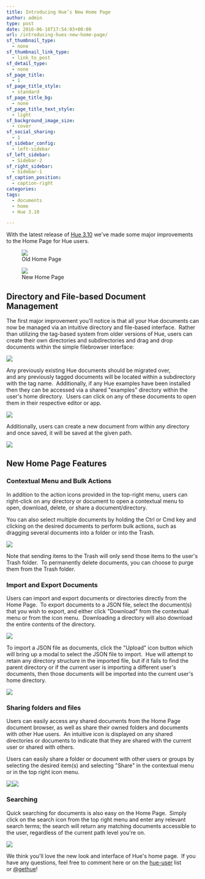 ```yaml
---
title: Introducing Hue’s New Home Page
author: admin
type: post
date: 2016-06-16T17:54:03+00:00
url: /introducing-hues-new-home-page/
sf_thumbnail_type:
  - none
sf_thumbnail_link_type:
  - link_to_post
sf_detail_type:
  - none
sf_page_title:
  - 1
sf_page_title_style:
  - standard
sf_page_title_bg:
  - none
sf_page_title_text_style:
  - light
sf_background_image_size:
  - cover
sf_social_sharing:
  - 1
sf_sidebar_config:
  - left-sidebar
sf_left_sidebar:
  - Sidebar-2
sf_right_sidebar:
  - Sidebar-1
sf_caption_position:
  - caption-right
categories:
tags:
  - documents
  - home
  - Hue 3.10

---
```

With the latest release of [Hue 3.10][1] we've made some major improvements to the Home Page for Hue users.

<figure><a href="https://cdn.gethue.com/uploads/2016/06/Screenshot-2016-06-15-17.52.052-300x169.png"><img class="wp-image-4145" src="https://cdn.gethue.com/uploads/2016/06/Screenshot-2016-06-15-17.52.052-300x169.png" /></a><figcaption>Old Home Page</figcaption></figure>

<figure><a href="https://cdn.gethue.com/uploads/2016/06/Screenshot-2016-06-15-17.51.20-300x166.png"><img src="https://cdn.gethue.com/uploads/2016/06/Screenshot-2016-06-15-17.51.20-300x166.png" /></a><figcaption>New Home Page</figcaption></figure>

<h2 style="text-align: left;">
  Directory and File-based Document Management
</h2>

The first major improvement you'll notice is that all your Hue documents can now be managed via an intuitive directory and file-based interface.  Rather than utilizing the tag-based system from older versions of Hue, users can create their own directories and subdirectories and drag and drop documents within the simple filebrowser interface:

[<img src="https://cdn.gethue.com/uploads/2016/06/create_directory.gif" />][4]

Any previously existing Hue documents should be migrated over, and any previously tagged documents will be located within a subdirectory with the tag name.  Additionally, if any Hue examples have been installed then they can be accessed via a shared "examples" directory within the user's home directory.  Users can click on any of these documents to open them in their respective editor or app.

[<img src="https://cdn.gethue.com/uploads/2016/06/open_example.gif" />][5]

Additionally, users can create a new document from within any directory and once saved, it will be saved at the given path.

[<img src="https://cdn.gethue.com/uploads/2016/06/save_document.gif" />][6]

## New Home Page Features

### Contextual Menu and Bulk Actions

In addition to the action icons provided in the top-right menu, users can right-click on any directory or document to open a contextual menu to open, download, delete, or share a document/directory.

You can also select multiple documents by holding the Ctrl or Cmd key and clicking on the desired documents to perform bulk actions, such as dragging several documents into a folder or into the Trash.

[<img src="https://cdn.gethue.com/uploads/2016/06/Screenshot-2016-06-15-18.03.10-1024x345.png" />][7]

Note that sending items to the Trash will only send those items to the user's Trash folder.  To permanently delete documents, you can choose to purge them from the Trash folder.

### Import and Export Documents

Users can import and export documents or directories directly from the Home Page.  To export documents to a JSON file, select the document(s) that you wish to export, and either click "Download" from the contextual menu or from the icon menu.  Downloading a directory will also download the entire contents of the directory.

[<img src="https://cdn.gethue.com/uploads/2016/06/Screenshot-2016-06-15-18.04.072-1024x430.png" />][8]

To import a JSON file as documents, click the "Upload" icon button which will bring up a modal to select the JSON file to import.  Hue will attempt to retain any directory structure in the imported file, but if it fails to find the parent directory or if the current user is importing a different user's documents, then those documents will be imported into the current user's home directory.

[<img src="https://cdn.gethue.com/uploads/2016/06/import_documents.gif" />][9]

### Sharing folders and files

Users can easily access any shared documents from the Home Page document browser, as well as share their owned folders and documents with other Hue users.  An intuitive icon is displayed on any shared directories or documents to indicate that they are shared with the current user or shared with others.

Users can easily share a folder or document with other users or groups by selecting the desired item(s) and selecting "Share" in the contextual menu or in the top right icon menu.

[<img src="https://cdn.gethue.com/uploads/2016/06/Screenshot-2016-06-15-18.09.412-1024x407.png" />][10][<img src="https://cdn.gethue.com/uploads/2016/06/Screenshot-2016-06-15-18.15.282-1024x350.png" />][11]

### Searching

Quick searching for documents is also easy on the Home Page.  Simply click on the search icon from the top right menu and enter any relevant search terms; the search will return any matching documents accessible to the user, regardless of the current path level you're on.

[<img src="https://cdn.gethue.com/uploads/2016/06/search_documents.gif" />][12]

We think you'll love the new look and interface of Hue's home page.  If you have any questions, feel free to comment here or on the [hue-user][13] list or [@gethue][14]!

 [1]: https://gethue.com/hue-3-10-with-its-new-sql-editor-is-out/
 [2]: https://cdn.gethue.com/uploads/2016/06/Screenshot-2016-06-15-17.52.052.png
 [3]: https://cdn.gethue.com/uploads/2016/06/Screenshot-2016-06-15-17.51.20.png
 [4]: https://cdn.gethue.com/uploads/2016/06/create_directory.gif
 [5]: https://cdn.gethue.com/uploads/2016/06/open_example.gif
 [6]: https://cdn.gethue.com/uploads/2016/06/save_document.gif
 [7]: https://cdn.gethue.com/uploads/2016/06/Screenshot-2016-06-15-18.03.10.png
 [8]: https://cdn.gethue.com/uploads/2016/06/Screenshot-2016-06-15-18.04.072.png
 [9]: https://cdn.gethue.com/uploads/2016/06/import_documents.gif
 [10]: https://cdn.gethue.com/uploads/2016/06/Screenshot-2016-06-15-18.09.412.png
 [11]: https://cdn.gethue.com/uploads/2016/06/Screenshot-2016-06-15-18.15.282.png
 [12]: https://cdn.gethue.com/uploads/2016/06/search_documents.gif
 [13]: http://groups.google.com/a/cloudera.org/group/hue-user
 [14]: https://twitter.com/gethue
